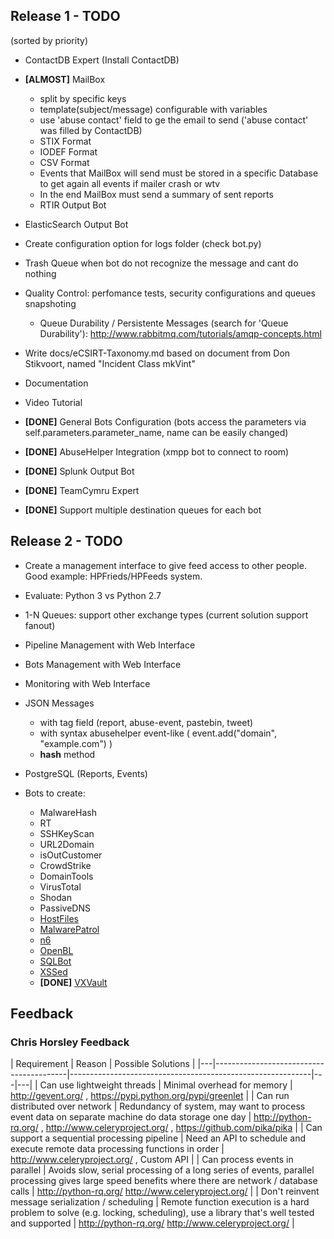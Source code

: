 ## Release 1 - TODO

(sorted by priority)

* ContactDB Expert (Install ContactDB)
    
* **[ALMOST]** MailBox
    * split by specific keys
    * template(subject/message) configurable with variables
    * use 'abuse contact' field to ge the email to send ('abuse contact' was filled by ContactDB)
    * STIX Format
    * IODEF Format
    * CSV Format
    * Events that MailBox will send must be stored in a specific Database to get again all events if mailer crash or wtv
    * In the end MailBox must send a summary of sent reports
    * RTIR Output Bot

* ElasticSearch Output Bot

* Create configuration option for logs folder (check bot.py)
    
* Trash Queue when bot do not recognize the message and cant do nothing

* Quality Control: perfomance tests, security configurations and queues snapshoting
    * Queue Durability / Persistente Messages (search for 'Queue Durability'): http://www.rabbitmq.com/tutorials/amqp-concepts.html

* Write docs/eCSIRT-Taxonomy.md based on document from Don Stikvoort, named "Incident Class mkVint"

* Documentation

* Video Tutorial

* **[DONE]** General Bots Configuration (bots access the parameters via self.parameters.parameter_name, name can be easily changed)

* **[DONE]** AbuseHelper Integration (xmpp bot to connect to room)

* **[DONE]** Splunk Output Bot

* **[DONE]** TeamCymru Expert

* **[DONE]** Support multiple destination queues for each bot


## Release 2 - TODO

* Create a management interface to give feed access to other people. Good example: HPFrieds/HPFeeds system.

* Evaluate: Python 3 vs Python 2.7

* 1-N Queues: support other exchange types (current solution support fanout)

* Pipeline Management with Web Interface

* Bots Management with Web Interface
 
* Monitoring with Web Interface

* JSON Messages
    * with tag field (report, abuse-event, pastebin, tweet)
    * with syntax abusehelper event-like ( event.add("domain", "example.com") )
    * __hash__ method

* PostgreSQL (Reports, Events)

* Bots to create:
    * MalwareHash
    * RT
    * SSHKeyScan
    * URL2Domain
    * isOutCustomer
    * CrowdStrike
    * DomainTools
    * VirusTotal
    * Shodan
    * PassiveDNS
    * [HostFiles](https://bitbucket.org/slingris/abusehelper/src/d5a32b813593/abusehelper/contrib/hostfiles/?at=default)
    * [MalwarePatrol](https://bitbucket.org/slingris/abusehelper/src/d5a32b813593/abusehelper/contrib/malwarepatrol/?at=default)
    * [n6](https://bitbucket.org/slingris/abusehelper/src/d5a32b813593/abusehelper/contrib/n6/?at=default)
    * [OpenBL](https://bitbucket.org/slingris/abusehelper/src/d5a32b813593/abusehelper/contrib/openbl/?at=default)
    * [SQLBot](https://bitbucket.org/slingris/abusehelper/src/d5a32b813593/abusehelper/contrib/sqlbot/?at=default)
    * [XSSed](https://bitbucket.org/slingris/abusehelper/src/d5a32b813593/abusehelper/contrib/xssed/?at=default)
    * **[DONE]** [VXVault](https://bitbucket.org/slingris/abusehelper/src/d5a32b813593/abusehelper/contrib/vxvault/?at=default)

## Feedback

### Chris Horsley Feedback

| Requirement | Reason | Possible Solutions |
|---|-----------------------------------------|------------------------------------------------------------|---|---|
| Can use lightweight threads | Minimal overhead for memory | http://gevent.org/ , https://pypi.python.org/pypi/greenlet |
| Can run distributed over network | Redundancy of system, may want to process event data on separate machine do data storage one day | http://python-rq.org/ , http://www.celeryproject.org/ , https://github.com/pika/pika |
| Can support a sequential processing pipeline | Need an API to schedule and execute remote data processing functions in order | http://www.celeryproject.org/ , Custom API |
| Can process events in parallel | Avoids slow, serial processing of a long series of events, parallel processing gives large speed benefits where there are network / database calls | http://python-rq.org/ http://www.celeryproject.org/ |
| Don't reinvent message serialization / scheduling | Remote function execution is a hard problem to solve (e.g. locking, scheduling), use a library that's well tested and supported | http://python-rq.org/ http://www.celeryproject.org/ |

